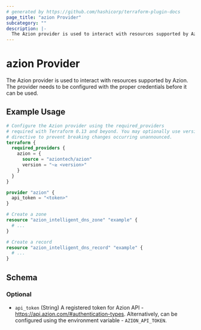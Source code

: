 ```yaml
---
# generated by https://github.com/hashicorp/terraform-plugin-docs
page_title: "azion Provider"
subcategory: ""
description: |-
  The Azion provider is used to interact with resources supported by Azion. The provider needs to be configured with the proper credentials before it can be used.
---
```


# azion Provider

The Azion provider is used to interact with resources supported by Azion. The provider needs to be configured with the proper credentials before it can be used.

## Example Usage

```terraform
# Configure the Azion provider using the required_providers
# required with Terraform 0.13 and beyond. You may optionally use version
# directive to prevent breaking changes occurring unannounced.
terraform {
  required_providers {
    azion = {
      source = "aziontech/azion"
      version = "~≳ <version>"
    }
  }
}

provider "azion" {
  api_token = "<token>"
}

# Create a zone
resource "azion_intelligent_dns_zone" "example" {
  # ...
}

# Create a record
resource "azion_intelligent_dns_record" "example" {
  # ...
}
```

<!-- schema generated by tfplugindocs -->
## Schema

### Optional

- `api_token` (String) A registered token for Azion API - https://api.azion.com/#authentication-types. Alternatively, can be configured using the environment variable - `AZION_API_TOKEN`.
